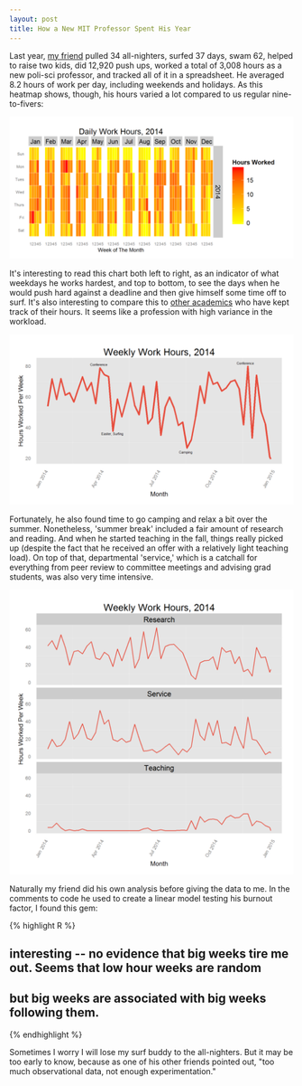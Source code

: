 ```yaml
---
layout: post
title: How a New MIT Professor Spent His Year
---
```


Last year, [my friend](http://web.mit.edu/polisci/people/faculty/rich-nielsen.html) pulled 34 all-nighters, surfed 37 days, swam 62, helped to raise two kids, did 12,920 push ups, worked a total of 3,008 hours as a new poli-sci professor, and tracked all of it in a spreadsheet. He averaged 8.2 hours of work per day, including weekends and holidays. As this heatmap shows, though, his hours varied a lot compared to us regular nine-to-fivers:

![_config.yml](https://raw.githubusercontent.com/DanielHadley/TimeProfessor/master/plotsForBlog/weeklyHeat.png)

It's interesting to read this chart both left to right, as an indicator of what weekdays he works hardest, and top to bottom, to see the days when he would push hard against a deadline and then give himself some time off to surf. It's also interesting to compare this to [other academics](http://www.reddit.com/r/dataisbeautiful/comments/2omblc/a_year_ago_today_i_started_my_phd_i_have_kept/) who have kept track of their hours. It seems like a profession with high variance in the workload.  
 
![_config.yml](https://raw.githubusercontent.com/DanielHadley/TimeProfessor/master/plotsForBlog/weekly.png)

Fortunately, he also found time to go camping and relax a bit over the summer. Nonetheless, 'summer break' included a fair amount of research and reading. And when he started teaching in the fall, things really picked up (despite the fact that he received an offer with a relatively light teaching load). On top of that, departmental 'service,' which is a catchall for everything from peer review to committee meetings and advising grad students, was also very time intensive.    

![_config.yml](https://raw.githubusercontent.com/DanielHadley/TimeProfessor/master/plotsForBlog/weeklyThree.png)

Naturally my friend did his own analysis before giving the data to me. In the comments to code he used to create a linear model testing his burnout factor, I found this gem:

{% highlight R %}

## interesting -- no evidence that big weeks tire me out.  Seems that low hour weeks are random
## but big weeks are associated with big weeks following them.  

{% endhighlight %}

Sometimes I worry I will lose my surf buddy to the all-nighters. But it may be too early to know, because as one of his other friends pointed out, "too much observational data, not enough experimentation." 